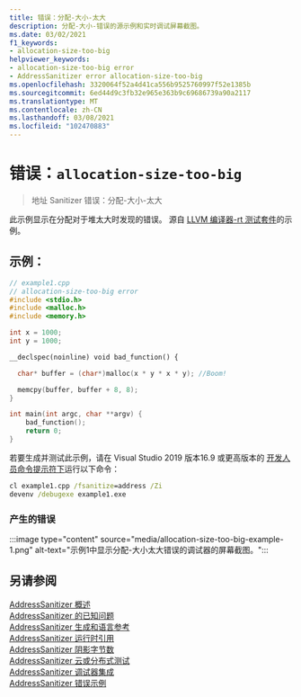 ```yaml
---
title: 错误：分配-大小-太大
description: 分配-大小-错误的源示例和实时调试屏幕截图。
ms.date: 03/02/2021
f1_keywords:
- allocation-size-too-big
helpviewer_keywords:
- allocation-size-too-big error
- AddressSanitizer error allocation-size-too-big
ms.openlocfilehash: 3320064f52a4d41ca556b9525760997f52e1385b
ms.sourcegitcommit: 6ed44d9c3fb32e965e363b9c69686739a90a2117
ms.translationtype: MT
ms.contentlocale: zh-CN
ms.lasthandoff: 03/08/2021
ms.locfileid: "102470883"
---
```

# <a name="error-allocation-size-too-big"></a>错误：`allocation-size-too-big`

> 地址 Sanitizer 错误：分配-大小-太大

此示例显示在分配对于堆太大时发现的错误。 源自 [LLVM 编译器-rt 测试套件](https://github.com/llvm/llvm-project/tree/main/compiler-rt/test/asan/TestCases)的示例。

## <a name="example"></a>示例：

```cpp
// example1.cpp
// allocation-size-too-big error
#include <stdio.h>
#include <malloc.h>
#include <memory.h>

int x = 1000;
int y = 1000;

__declspec(noinline) void bad_function() {

  char* buffer = (char*)malloc(x * y * x * y); //Boom!

  memcpy(buffer, buffer + 8, 8); 
}

int main(int argc, char **argv) {
    bad_function();
    return 0;
}
```

若要生成并测试此示例，请在 Visual Studio 2019 版本16.9 或更高版本的 [开发人员命令提示符下](../build/building-on-the-command-line.md#developer_command_prompt_shortcuts)运行以下命令：

```cmd
cl example1.cpp /fsanitize=address /Zi
devenv /debugexe example1.exe
```

### <a name="resulting-error"></a>产生的错误

:::image type="content" source="media/allocation-size-too-big-example-1.png" alt-text="示例1中显示分配-大小太大错误的调试器的屏幕截图。":::

## <a name="see-also"></a>另请参阅

[AddressSanitizer 概述](./asan.md)\
[AddressSanitizer 的已知问题](./asan-known-issues.md)\
[AddressSanitizer 生成和语言参考](./asan-building.md)\
[AddressSanitizer 运行时引用](./asan-runtime.md)\
[AddressSanitizer 阴影字节数](./asan-shadow-bytes.md)\
[AddressSanitizer 云或分布式测试](./asan-offline-crash-dumps.md)\
[AddressSanitizer 调试器集成](./asan-debugger-integration.md)\
[AddressSanitizer 错误示例](./asan-error-examples.md)
